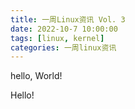 ```yaml
---
title: 一周Linux资讯 Vol. 3
date: 2022-10-7 10:00:00
tags: [linux, kernel]
categories: 一周linux资讯
---
```



hello, World!

Hello!

